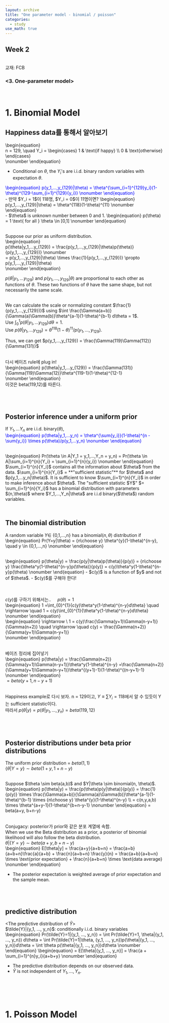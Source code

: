 ```yaml
---
layout: archive
title: "One parameter model - binomial / poisson"
categories:
  - study
use_math: true
---
```



## Week 2  

<br>교재: FCB  
### <3. One-parameter model>

<br>**1. Binomial Model**  
================================

Happiness data를 통해서 알아보기
--------------------------------

\begin{equation}  
n = 129, \quad Y_i = \begin{cases}
      1 & \text{if happy}  \\\\ 
      0 & \text{otherwise}
      \end{cases}  
\nonumber
\end{equation}

- Conditional on $\theta$, the $Y_i$'s are i.i.d. binary random variables with expectation $\theta$.  
<span style="color:blue">
\begin{equation}
p(y_1,...,y_{129}|\theta) = \theta^{\sum_{i=1}^{129}y_i}(1-\theta)^{129-\sum_{i=1}^{129}{y_i}}
\nonumber
\end{equation}
</span>  
  
<br>
- 만약 $Y_i = 1$이 118명, $Y_i = 0$이 11명이면?  
\begin{equation}
p(y_1,...,y_{129}|\theta) = \theta^{118}(1-\theta)^{11}
\nonumber
\end{equation}  

<br>
- $\theta$ is unknown number between 0 and 1.  
\begin{equation}
p(\theta) = 1 \text{ for all } \theta \in [0,1]
\nonumber
\end{equation}

<br>Suppose our prior as uniform distribution.  
\begin{equation}  
p(\theta|y_1,...y_{129}) = \frac{p(y_1,...,y_{129}|\theta)p(\theta)}{p(y_1,...,y_{129})}
\nonumber  
= p(y_1,...,y_{129}|\theta) \times \frac{1}{p(y_1,...,y_{129})} \propto p(y_1,...,y_{129}|\theta)  
\nonumber
\end{equation}

$p(\theta|y_1,...y_{129})$ and $p(y_1,...,y_{129}|\theta)$ are proportional to each other as functions of $\theta$. 
These two functions of $\theta$ have the same shape, but not necessarily the same scale.  

<br>We can calculate the scale or normalizing constant $\frac{1}{p(y_1,...,y_{129})}$ using $\int \frac{\Gamma(a+b)}{\Gamma(a)\Gamma(b)}\theta^{a-1}(1-\theta)^{b-1} d\theta = 1$.  
Use $\int_0^1 p(\theta|y_1,...y_{129}) d\theta = 1$.  
Use $p(\theta|y_1,...y_{129}) = \theta^{118}(1-\theta)^{11}/p(y_1,...,y_{129})$.  

Thus, we can get $p(y_1,...,y_{129}) = \frac{\Gamma(119)\Gamma(112)}{\Gamma(131)}$  

<br>다시 베이즈 rule에 plug in!  
\begin{equation}
p(\theta|y_1,...y_{129}) = \frac{\Gamma(131)}{\Gamma(119)\Gamma(12)}\theta^{119-1}(1-\theta)^{12-1}  
\nonumber
\end{equation}  
이것은 beta(119,12)를 따른다.  

<br><br>Posterior inference under a uniform prior
------  
If $Y_1,...Y_n$ are i.i.d. binary($\theta$),  
<span style="color:blue">
\begin{equation}
p(\theta|y_1,...y_n) = \theta^{\sum{y_i}}(1-\theta)^{n - \sum{y_i}} \times p(\theta)/p(y_1,...y_n)
\nonumber
\end{equation}
</span>  

<br>
\begin{equation}
Pr(\theta \in A|Y_1 = y_1,...,Y_n = y_n) = Pr(\theta \in A|\sum_{i=1}^{n}{Y_i} = \sum_{i=1}^{n}{y_i})  
\nonumber
\end{equation}
$\sum_{i=1}^{n}{Y_i}$ contains all the information about $\theta$ from the data.  
$\sum_{i=1}^{n}{Y_i}$ = **"sufficient statistic"** for $\theta$ and $p(y_1,...y_n|\theta)$.  
It is sufficient to know $\sum_{i=1}^{n}{Y_i}$ in order to make inference about $\theta$.  
The "sufficient statistic $Y$" $= \sum_{i=1}^{n}{Y_i}$ has a binomial distribution with parameters $(n,\theta)$ where $Y_1,...,Y_n|\theta$ are i.i.d binary($\theta$) random variables.  

<br>The binomial distribution
------  
A random variable $Y \in$ {0,1,...,n} has a binomial$(n, \theta)$ distribution if  
\begin{equation}
Pr(Y=y|\theta) =  {n\choose y} \theta^{y}(1-\theta)^{n-y}, \quad y \in {0,1,...,n}
\nonumber
\end{equation}  

<br>
\begin{equation}
p(\theta|y) = \frac{p(y|\theta)p(\theta)}{p(y)} = {n\choose y} \frac{\theta^y(1-\theta)^{n-y}p(\theta)}{p(y)} = c(y)\theta^y(1-\theta)^{n-y}p(\theta)
\nonumber
\end{equation}  
- $c(y)$ is a function of $y$ and not of $\theta$.
- $c(y)$를 구해야 한다!  

<br><br>$c(y)$를 구하기 위해서는..    $\quad p(\theta) = 1$  
\begin{equation}
1 =\int_{0}^{1}{c(y)\theta^y(1-\theta)^{n-y}d\theta} \quad \rightarrow \quad 1 = c(y)\int_{0}^{1}{\theta^y(1-\theta)^{n-y}d\theta}
\nonumber
\end{equation}  
\begin{equation}
\rightarrow \ 1 = c(y)\frac{\Gamma(y+1)\Gamma(n-y+1)}{\Gamma(n+2)} \quad \rightarrow \quad c(y) = \frac{\Gamma(n+2)}{\Gamma(y+1)\Gamma(n-y+1)}  
\nonumber
\end{equation}  
    
<br>베이즈 정리에 집어넣기  
\begin{equation}
p(\theta|y) = \frac{\Gamma(n+2)}{\Gamma(y+1)\Gamma(n-y+1)}\theta^y(1-\theta)^{n-y} =\frac{\Gamma(n+2)}{\Gamma(y+1)\Gamma(n-y+1)}\theta^{(y+1)-1}(1-\theta)^{(n-y+1)-1} \nonumber
\end{equation}  
$= beta(y+1,n-y+1)$  

<br>Happiness example로 다시 보자. n = 129이고,  $Y \equiv \sum{Y_i} = 118$에서 알 수 있듯이 Y는 sufficient statistic이다.  
따라서 $p(\theta|y) = p(\theta|y_1,...,y_n) = beta(119,12)$  

<br><br>Posterior distributions under beta prior distributions
------------  
The uniform prior distribution = $beta(1,1)$  
$\{\theta|Y = y\} \sim beta(1 + y, 1 + n - y)$  

<br>
Suppose $\theta \sim beta(a,b)$ and $Y|\theta \sim binomial(n, \theta)$.  
\begin{equation}
p(\theta|y) = \frac{p(\theta)p(y|\theta)}{p(y)}
= \frac{1}{p(y)} \times \frac{\Gamma(a+b)}{\Gamma(a)\Gamma(b)}\theta^{a-1}(1-\theta)^{b-1} \times {n\choose y} \theta^{y}(1-\theta)^{n-y}  \\
= c(n,y,a,b) \times \theta^{a+y-1}(1-\theta)^{b+n-y-1}  
\nonumber
\end{equation}  
 = beta(a+y, b+n-y)

<br>Conjugacy: posterior가 prior와 같은 분포 계열에 속함.  
When we use the Beta distribution as a prior, a posterior of binomial likelihood will also follow the beta distribution.  
$\theta|\{Y = y\} \sim beta(a+y, b+n-y)$  
\begin{equation}
E[\theta|y] = \frac{a+y}{a+b+n} = \frac{a+b}{a+b+n}\frac{a}{a+b} + \frac{n}{a+b+n} \frac{y}{n} = \frac{a+b}{a+b+n} \times \text{prior expectation} + \frac{n}{a+b+n} \times \text{data average}
\nonumber
\end{equation}  
- The posterior expectation is weighted average of prior expectation and the sample mean.    

<br><br>predictive distribution
----------------------  
<The predictive distribution of $\tilde{Y}$>  
$\tilde{Y}|\{y_1, ..., y_n}$: conditionally i.i.d. binary variables  
\begin{equation}
Pr(\tilde{Y}=1|{y_1, ..., y_n}) = \int Pr(\tilde{Y}=1, \theta|{y_1, ..., y_n}) d\theta = \int Pr(\tilde{Y}=1|\theta, {y_1, ..., y_n})p(\theta|{y_1, ..., y_n})d\theta = \int \theta p(\theta|{y_1, ..., y_n})d\theta
\nonumber
\end{equation}
\begin{equation}
= E[\theta|{y_1, ..., y_n}] = \frac{a + \sum_{i=1}^{n}y_i}{a+b+y}
\nonumber
\end{equation}  
- The predictive distribution depends on our observed data.
- $\tilde{Y}$ is not independent of $Y_1,...,Y_n$.  

<br><br>**1. Poisson Model**  
=============================



